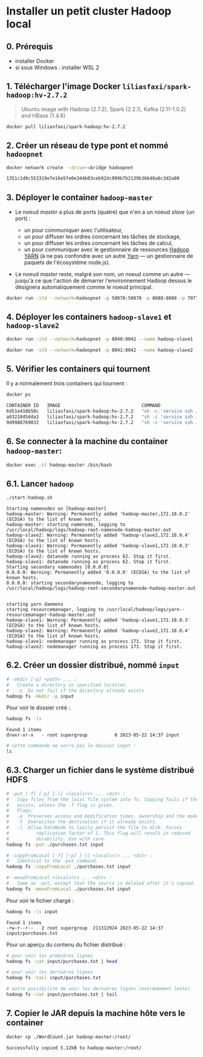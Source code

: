 # Installer un petit cluster Hadoop local

## 0. Prérequis

* installer Docker
* si sous Windows : installer WSL 2

## 1. Télécharger l'image Docker `liliasfaxi/spark-hadoop:hv-2.7.2`

> Ubuntu image with Hadoop (2.7.2), Spark (2.2.1), Kafka (2.11-1.0.2) and HBase (1.4.8)

```bash
docker pull liliasfaxi/spark-hadoop:hv-2.7.2
```

## 2. Créer un réseau de type pont et nommé `hadoopnet`

```bash
docker network create --driver=bridge hadoopnet
```
```bash
1351c1d0c553319e7e16e5fe0e344b03ceb92dc099b7b2139b36648a6c3d2a80
```

## 3. Déployer le container `hadoop-master`

* Le noeud *master* a plus de ports (quatre) que n'en a un noeud *slave* (un port) :
  * un pour communiquer avec l'utilisateur,
  * un pour diffuser les ordres concernant les tâches de stockage,
  * un pour diffuser les ordres concernant les tâches de calcul,
  * un pour communiquer avec le gestionnaire de ressources [Hadoop YARN](https://hadoop.apache.org/docs/stable/hadoop-yarn/hadoop-yarn-site/YARN.html) (à ne pas confondre avec un autre [Yarn](https://yarnpkg.com) — un gestionnaire de paquets de l'écosystème node.js).

* Le noeud *master* reste, malgré son nom, un noeud comme un autre — jusqu'à ce que l'action de démarrer l'environnement Hadoop dessus le désignera automatiquement comme le noeud principal.

```bash
docker run -itd --network=hadoopnet -p 50070:50070 -p 8088:8088 -p 7077:7077 -p 16010:16010 --name hadoop-master --hostname hadoop-master liliasfaxi/spark-hadoop:hv-2.7.2
```

## 4. Déployer les containers `hadoop-slave1` et `hadoop-slave2`

```bash
docker run -itd --network=hadoopnet -p 8040:8042 --name hadoop-slave1 --hostname hadoop-slave1 liliasfaxi/spark-hadoop:hv-2.7.2
```
```bash
docker run -itd --network=hadoopnet -p 8041:8042 --name hadoop-slave2 --hostname hadoop-slave2 liliasfaxi/spark-hadoop:hv-2.7.2
```

## 5. Vérifier les containers qui tournent

Il y a normalement trois containers qui tournent :

```bash
docker ps
```
```bash
CONTAINER ID   IMAGE                              COMMAND                  CREATED          STATUS          PORTS                                                                                                NAMES
6d51e418b50c   liliasfaxi/spark-hadoop:hv-2.7.2   "sh -c 'service ssh …"   22 seconds ago   Up 20 seconds   0.0.0.0:8041->8042/tcp                                                                               hadoop-worker2
a0321845dda3   liliasfaxi/spark-hadoop:hv-2.7.2   "sh -c 'service ssh …"   4 minutes ago    Up 4 minutes    0.0.0.0:8040->8042/tcp                                                                               hadoop-worker1
9d9988769032   liliasfaxi/spark-hadoop:hv-2.7.2   "sh -c 'service ssh …"   25 minutes ago   Up 25 minutes   0.0.0.0:7077->7077/tcp, 0.0.0.0:8088->8088/tcp, 0.0.0.0:16010->16010/tcp, 0.0.0.0:50070->50070/tcp   hadoop-master
```

## 6. Se connecter à la machine du container `hadoop-master`:

```bash
docker exec -it hadoop-master /bin/bash
```

## 6.1. Lancer `hadoop`

```bash
./start-hadoop.sh
```
```
Starting namenodes on [hadoop-master]
hadoop-master: Warning: Permanently added 'hadoop-master,172.18.0.2' (ECDSA) to the list of known hosts.
hadoop-master: starting namenode, logging to /usr/local/hadoop/logs/hadoop-root-namenode-hadoop-master.out
hadoop-slave2: Warning: Permanently added 'hadoop-slave2,172.18.0.4' (ECDSA) to the list of known hosts.
hadoop-slave1: Warning: Permanently added 'hadoop-slave1,172.18.0.3' (ECDSA) to the list of known hosts.
hadoop-slave2: datanode running as process 62. Stop it first.
hadoop-slave1: datanode running as process 62. Stop it first.
Starting secondary namenodes [0.0.0.0]
0.0.0.0: Warning: Permanently added '0.0.0.0' (ECDSA) to the list of known hosts.
0.0.0.0: starting secondarynamenode, logging to /usr/local/hadoop/logs/hadoop-root-secondarynamenode-hadoop-master.out


starting yarn daemons
starting resourcemanager, logging to /usr/local/hadoop/logs/yarn--resourcemanager-hadoop-master.out
hadoop-slave1: Warning: Permanently added 'hadoop-slave1,172.18.0.3' (ECDSA) to the list of known hosts.
hadoop-slave2: Warning: Permanently added 'hadoop-slave2,172.18.0.4' (ECDSA) to the list of known hosts.
hadoop-slave1: nodemanager running as process 173. Stop it first.
hadoop-slave2: nodemanager running as process 173. Stop it first.
```

## 6.2. Créer un dossier distribué, nommé `input`

```bash
# -mkdir [-p] <path> ... :
#   Create a directory in specified location.
#   -p  Do not fail if the directory already exists
hadoop fs -mkdir -p input
```

Pour voir le dossier créé :
```bash
hadoop fs -ls
```
```
Found 1 items
drwxr-xr-x   - root supergroup          0 2023-05-22 14:37 input
```
```bash
# cette commande ne verra pas le dossier input :
ls
```

## 6.3. Charger un fichier dans le système distribué HDFS

```bash
# -put [-f] [-p] [-l] <localsrc> ... <dst> :
#   Copy files from the local file system into fs. Copying fails if the file already
#   exists, unless the -f flag is given.
#   Flags:
#   -p  Preserves access and modification times, ownership and the mode.
#   -f  Overwrites the destination if it already exists.
#   -l  Allow DataNode to lazily persist the file to disk. Forces
#          replication factor of 1. This flag will result in reduced
#          durability. Use with care.
hadoop fs -put ./purchases.txt input

# -copyFromLocal [-f] [-p] [-l] <localsrc> ... <dst> :
#   Identical to the -put command.
hadoop fs -copyFromLocal ./purchases.txt input

# -moveFromLocal <localsrc> ... <dst> :
#   Same as -put, except that the source is deleted after it's copied.
hadoop fs -moveFromLocal ./purchases.txt input
```
Pour voir le fichier chargé :
```bash
hadoop fs -ls input
```
```
Found 1 items
-rw-r--r--   2 root supergroup  211312924 2023-05-22 14:37 input/purchases.txt
```
Pour un aperçu du contenu du fichier distribué :
```bash
# pour voir les premières lignes
hadoop fs -cat input/purchases.txt | head

# pour voir les dernières lignes
hadoop fs -tail input/purchases.txt

# autre possibilité de voir les dernières lignes (extrêmement lente)
hadoop fs -cat input/purchases.txt | tail
```

## 7. Copier le JAR depuis la machine hôte vers le container

```bash
docker cp ./WordCount.jar hadoop-master:/root/
```
```
Successfully copied 5.12kB to hadoop-master:/root/
```
